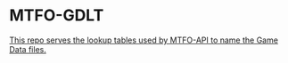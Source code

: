# MTFO-GDLT

[This repo serves the lookup tables used by MTFO-API to name the Game Data files.](https://github.com/GTFO-Modding/MTFO-GDLT)
